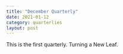 ```yaml
---
title: "December Quarterly"
date: 2021-01-12
category: quarterlies
layout: post
---
```

This is the first quarterly. Turning a New Leaf.